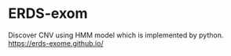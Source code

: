 # ERDS-exom
Discover CNV using HMM model which is implemented by python. 
https://erds-exome.github.io/
